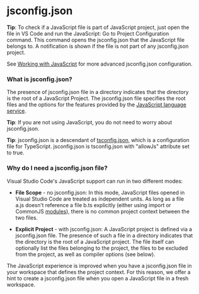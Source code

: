 # jsconfig.json

**Tip**: To check if a JavaScript file is part of JavaScript project, just open the file in VS Code and run the JavaScript: Go to Project Configuration command. This command opens the jsconfig.json that the JavaScript file belongs to. A notification is shown if the file is not part of any jsconfig.json project.  

See [Working with JavaScript](https://code.visualstudio.com/docs/nodejs/working-with-javascript) for more advanced jsconfig.json configuration.  
### What is jsconfig.json?  
The presence of jsconfig.json file in a directory indicates that the directory is the root of a JavaScript Project. The jsconfig.json file specifies the root files and the options for the features provided by the [JavaScript language service](https://github.com/Microsoft/TypeScript/wiki/JavaScript-Language-Service-in-Visual-Studio).  

**Tip**: If you are not using JavaScript, you do not need to worry about jsconfig.json.  

**Tip**: jsconfig.json is a descendant of [tsconfig.json](https://www.typescriptlang.org/docs/handbook/tsconfig-json.html), which is a configuration file for TypeScript. jsconfig.json is tsconfig.json with "allowJs" attribute set to true.  

### Why do I need a jsconfig.json file?  
Visual Studio Code's JavaScript support can run in two different modes:
-	**File Scope** - no jsconfig.json: In this mode, JavaScript files opened in Visual Studio Code are treated as independent units. As long as a file a.js doesn't reference a file b.ts explicitly (either using import or CommonJS [modules](http://www.commonjs.org/specs/modules/1.0)), there is no common project context between the two files.

-	**Explicit Project** - with jsconfig.json: A JavaScript project is defined via a jsconfig.json file. The presence of such a file in a directory indicates that the directory is the root of a JavaScript project. The file itself can optionally list the files belonging to the project, the files to be excluded from the project, as well as compiler options (see below).

The JavaScript experience is improved when you have a jsconfig.json file in your workspace that defines the project context. For this reason, we offer a hint to create a jsconfig.json file when you open a JavaScript file in a fresh workspace.
